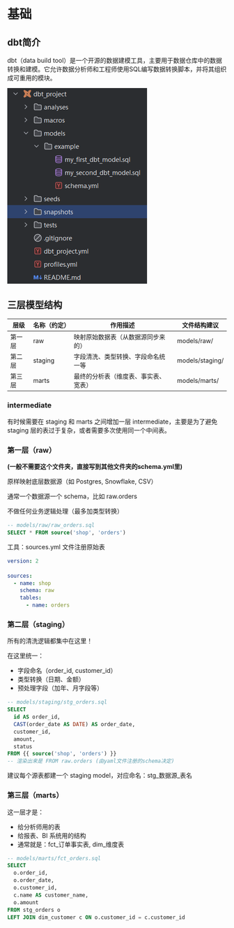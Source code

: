 # 基础

## dbt简介

dbt（data build tool）是一个开源的数据建模工具，主要用于数据仓库中的数据转换和建模。它允许数据分析师和工程师使用SQL编写数据转换脚本，并将其组织成可重用的模块。

![dbt项目结构](_attachments/基础/image.png)

## 三层模型结构

层级 | 名称（约定） | 作用描述 | 文件结构建议
--- | --- | --- | ---
第一层 | raw | 映射原始数据表（从数据源同步来的） | models/raw/ 
第二层 | staging | 字段清洗、类型转换、字段命名统一等 | models/staging/
第三层 | marts | 最终的分析表（维度表、事实表、宽表） | models/marts/

### intermediate

有时候需要在 staging 和 marts 之间增加一层 intermediate，主要是为了避免 staging 层的表过于复杂，或者需要多次使用同一个中间表。

### 第一层（raw）

**(一般不需要这个文件夹，直接写到其他文件夹的schema.yml里)**

原样映射底层数据源（如 Postgres, Snowflake, CSV）

通常一个数据源一个 schema，比如 raw.orders

不做任何业务逻辑处理（最多加类型转换）

```sql
-- models/raw/raw_orders.sql
SELECT * FROM source('shop', 'orders')
```

工具：sources.yml 文件注册原始表

```yaml
version: 2

sources:
  - name: shop
    schema: raw
    tables:
      - name: orders
```

### 第二层（staging）

所有的清洗逻辑都集中在这里！

在这里统一：

* 字段命名（order_id, customer_id）
* 类型转换（日期、金额）
* 预处理字段（加年、月字段等）

```sql
-- models/staging/stg_orders.sql
SELECT
  id AS order_id,
  CAST(order_date AS DATE) AS order_date,
  customer_id,
  amount,
  status
FROM {{ source('shop', 'orders') }}
-- 渲染出来是 FROM raw.orders (由yaml文件注册的schema决定)
```

建议每个源表都建一个 staging model，对应命名：stg_数据源_表名

### 第三层（marts）

这一层才是：

* 给分析师用的表
* 给报表、BI 系统用的结构
* 通常就是：fct_订单事实表, dim_维度表

```sql
-- models/marts/fct_orders.sql
SELECT
  o.order_id,
  o.order_date,
  o.customer_id,
  c.name AS customer_name,
  o.amount
FROM stg_orders o
LEFT JOIN dim_customer c ON o.customer_id = c.customer_id
```